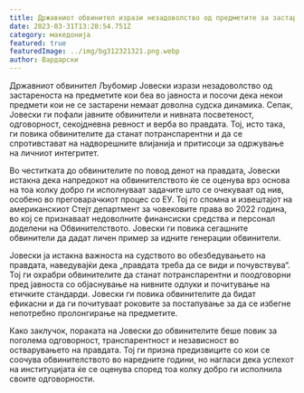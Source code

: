 ```yaml
---
title: Државниот обвинител изрази незадоволство од предметите за застареност
date: 2023-03-31T13:28:54.751Z
category: македонија
featured: true
featuredImage: ../img/bg312321321.png.webp
author: Вардарски
---
```


Државниот обвинител Љубомир Јовески изрази незадоволство од застареноста на предметите кои беа во јавноста и посочи дека некои предмети кои не се застарени немаат доволна судска динамика. Сепак, Јовески ги пофали јавните обвинители и нивната посветеност, одговорност, секојдневна ревност и верба во правдата. Тој, исто така, ги повика обвинителите да станат потранспарентни и да се спротивстават на надворешните влијанија и притисоци за одржување на личниот интегритет.

Во честитката до обвинителите по повод денот на правдата, Јовески истакна дека напредокот на обвинителството ќе се оценува врз основа на тоа колку добро ги исполнуваат задачите што се очекуваат од нив, особено во преговарачкиот процес со ЕУ. Тој го спомна и извештајот на американскиот Стејт департмент за човековите права во 2022 година, во кој се признаваат недоволните финансиски средства и персонал доделени на Обвинителството. Јовески ги повика сегашните обвинители да дадат личен пример за идните генерации обвинители.

Јовески ја истакна важноста на судството во обезбедувањето на правдата, наведувајќи дека „правдата треба да се види и почувствува“. Тој ги охрабри обвинителите да станат потранспарентни и поодговорни пред јавноста со објаснување на нивните одлуки и почитување на етичките стандарди. Јовески ги повика обвинителите да бидат ефикасни и да ги почитуваат роковите за постапување за да се избегне непотребно пролонгирање на предметите.

Како заклучок, пораката на Јовески до обвинителите беше повик за поголема одговорност, транспарентност и независност во остварувањето на правдата. Тој ги призна предизвиците со кои се соочува обвинителството во наредните години, но нагласи дека успехот на институцијата ќе се оценува според тоа колку добро ги исполнила своите одговорности.
